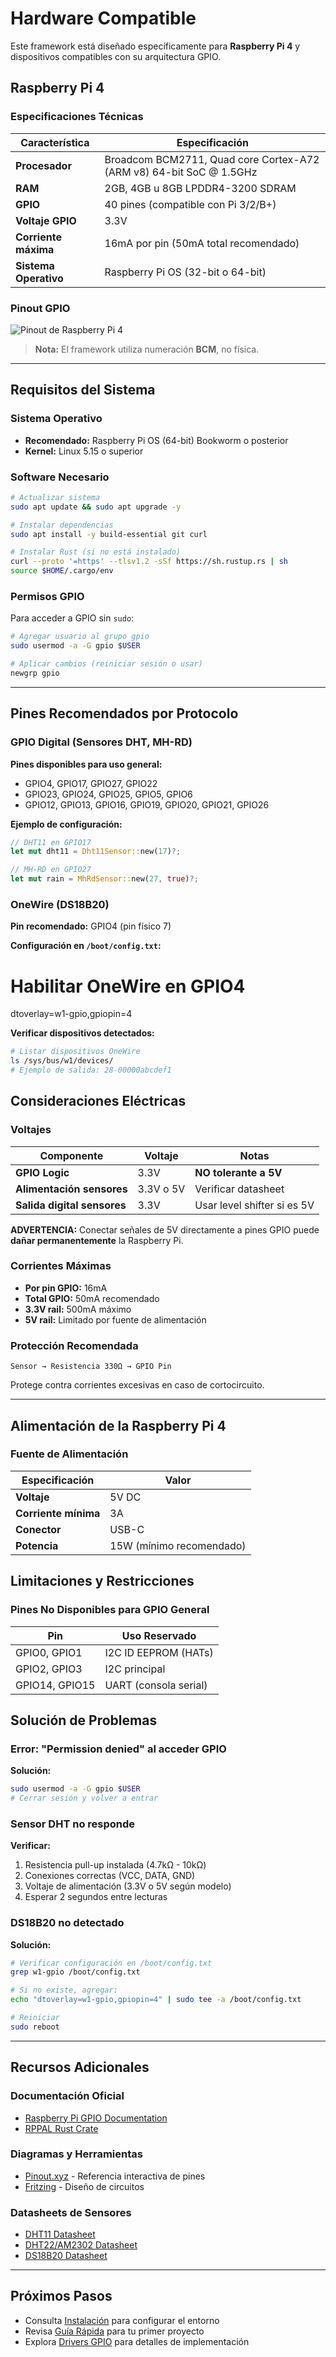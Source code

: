 
# Hardware Compatible

Este framework está diseñado específicamente para **Raspberry Pi 4** y dispositivos compatibles con su arquitectura GPIO.

## Raspberry Pi 4

### Especificaciones Técnicas

| Característica | Especificación |
|----------------|----------------|
| **Procesador** | Broadcom BCM2711, Quad core Cortex-A72 (ARM v8) 64-bit SoC @ 1.5GHz |
| **RAM** | 2GB, 4GB u 8GB LPDDR4-3200 SDRAM |
| **GPIO** | 40 pines (compatible con Pi 3/2/B+) |
| **Voltaje GPIO** | 3.3V |
| **Corriente máxima** | 16mA por pin (50mA total recomendado) |
| **Sistema Operativo** | Raspberry Pi OS (32-bit o 64-bit) |

### Pinout GPIO

![Pinout de Raspberry Pi 4](../images/rasppinout.png)

> **Nota:** El framework utiliza numeración **BCM**, no física.

---

## Requisitos del Sistema

### Sistema Operativo

- **Recomendado:** Raspberry Pi OS (64-bit) Bookworm o posterior
- **Kernel:** Linux 5.15 o superior

### Software Necesario

```bash
# Actualizar sistema
sudo apt update && sudo apt upgrade -y

# Instalar dependencias
sudo apt install -y build-essential git curl

# Instalar Rust (si no está instalado)
curl --proto '=https' --tlsv1.2 -sSf https://sh.rustup.rs | sh
source $HOME/.cargo/env
```

### Permisos GPIO

Para acceder a GPIO sin `sudo`:

```bash
# Agregar usuario al grupo gpio
sudo usermod -a -G gpio $USER

# Aplicar cambios (reiniciar sesión o usar)
newgrp gpio
```

---

## Pines Recomendados por Protocolo

### GPIO Digital (Sensores DHT, MH-RD)

**Pines disponibles para uso general:**
- GPIO4, GPIO17, GPIO27, GPIO22
- GPIO23, GPIO24, GPIO25, GPIO5, GPIO6
- GPIO12, GPIO13, GPIO16, GPIO19, GPIO20, GPIO21, GPIO26

**Ejemplo de configuración:**
```rust
// DHT11 en GPIO17
let mut dht11 = Dht11Sensor::new(17)?;

// MH-RD en GPIO27
let mut rain = MhRdSensor::new(27, true)?;
```

### OneWire (DS18B20)

**Pin recomendado:** GPIO4 (pin físico 7)

**Configuración en `/boot/config.txt`:**

# Habilitar OneWire en GPIO4
dtoverlay=w1-gpio,gpiopin=4


**Verificar dispositivos detectados:**
```bash
# Listar dispositivos OneWire
ls /sys/bus/w1/devices/
# Ejemplo de salida: 28-00000abcdef1
```

## Consideraciones Eléctricas

### Voltajes

| Componente | Voltaje | Notas |
|------------|---------|-------|
| **GPIO Logic** | 3.3V | **NO tolerante a 5V** |
| **Alimentación sensores** | 3.3V o 5V | Verificar datasheet |
| **Salida digital sensores** | 3.3V | Usar level shifter si es 5V |

**ADVERTENCIA:** Conectar señales de 5V directamente a pines GPIO puede **dañar permanentemente** la Raspberry Pi.

### Corrientes Máximas

- **Por pin GPIO:** 16mA
- **Total GPIO:** 50mA recomendado
- **3.3V rail:** 500mA máximo
- **5V rail:** Limitado por fuente de alimentación

### Protección Recomendada

```
Sensor → Resistencia 330Ω → GPIO Pin
```

Protege contra corrientes excesivas en caso de cortocircuito.

---

## Alimentación de la Raspberry Pi 4

### Fuente de Alimentación

| Especificación | Valor |
|----------------|-------|
| **Voltaje** | 5V DC |
| **Corriente mínima** | 3A |
| **Conector** | USB-C |
| **Potencia** | 15W (mínimo recomendado) |


## Limitaciones y Restricciones

### Pines No Disponibles para GPIO General

| Pin | Uso Reservado |
|-----|---------------|
| GPIO0, GPIO1 | I2C ID EEPROM (HATs) |
| GPIO2, GPIO3 | I2C principal |
| GPIO14, GPIO15 | UART (consola serial) |


## Solución de Problemas

### Error: "Permission denied" al acceder GPIO

**Solución:**
```bash
sudo usermod -a -G gpio $USER
# Cerrar sesión y volver a entrar
```

### Sensor DHT no responde

**Verificar:**
1. Resistencia pull-up instalada (4.7kΩ - 10kΩ)
2. Conexiones correctas (VCC, DATA, GND)
3. Voltaje de alimentación (3.3V o 5V según modelo)
4. Esperar 2 segundos entre lecturas

### DS18B20 no detectado

**Solución:**
```bash
# Verificar configuración en /boot/config.txt
grep w1-gpio /boot/config.txt

# Si no existe, agregar:
echo "dtoverlay=w1-gpio,gpiopin=4" | sudo tee -a /boot/config.txt

# Reiniciar
sudo reboot
```

---

## Recursos Adicionales

### Documentación Oficial

- [Raspberry Pi GPIO Documentation](https://www.raspberrypi.com/documentation/computers/raspberry-pi.html)
- [RPPAL Rust Crate](https://docs.rs/rppal/)

### Diagramas y Herramientas

- [Pinout.xyz](https://pinout.xyz/) - Referencia interactiva de pines
- [Fritzing](https://fritzing.org/) - Diseño de circuitos

### Datasheets de Sensores

- [DHT11 Datasheet](https://www.mouser.com/datasheet/2/758/DHT11-Technical-Data-Sheet-Translated-Version-1143054.pdf)
- [DHT22/AM2302 Datasheet](https://www.sparkfun.com/datasheets/Sensors/Temperature/DHT22.pdf)
- [DS18B20 Datasheet](https://datasheets.maximintegrated.com/en/ds/DS18B20.pdf)

---

## Próximos Pasos

- Consulta [Instalación](../getting_started/installation.md) para configurar el entorno
- Revisa [Guía Rápida](../getting_started/quick_start.md) para tu primer proyecto
- Explora [Drivers GPIO](../drivers/gpio.md) para detalles de implementación
```